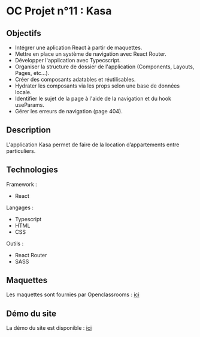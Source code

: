 # OC Projet n°11 : Kasa

## Objectifs
- Intégrer une aplication React à partir de maquettes.
- Mettre en place un système de navigation avec React Router.
- Développer l'application avec Typecscript.
- Organiser la structure de dossier de l'application (Components, Layouts, Pages, etc...).
- Créer des composants adatables et réutilisables.
- Hydrater les composants via les props selon une base de données locale.
- Identifier le sujet de la page à l'aide de la navigation et du hook useParams.
- Gérer les erreurs de navigation (page 404).

## Description
L'application Kasa permet de faire de la location d’appartements entre particuliers.

## Technologies
Framework :
- React

Langages :
- Typescript
- HTML
- CSS

Outils :
- React Router
- SASS

## Maquettes
Les maquettes sont fournies par Openclassrooms : [ici](https://www.figma.com/file/bAnXDNqRKCRRP8mY2gcb5p/UI-Design?node-id=4%3A1)

## Démo du site
La démo du site est disponible : [ici](https://kgabard.github.io/OC_P11_Kasa/)